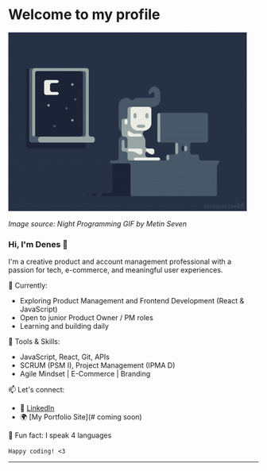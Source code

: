 # Welcome to my profile

![](https://github.com/denescsaszar/denescsaszar/blob/main/giphy.gif)

_Image source: Night Programming GIF by Metin Seven_

### Hi, I'm Denes 👋

I'm a creative product and account management professional with a passion for tech, e-commerce, and meaningful user experiences.

🧠 Currently:
- Exploring Product Management and Frontend Development (React & JavaScript)
- Open to junior Product Owner / PM roles
- Learning and building daily

🔧 Tools & Skills:
- JavaScript, React, Git, APIs
- SCRUM (PSM I), Project Management (IPMA D)
- Agile Mindset | E-Commerce | Branding

📫 Let's connect:
- 💼 [LinkedIn](https://www.linkedin.com/in/denescsaszar/)
- 🌍 [My Portfolio Site](# coming soon)

🚀 Fun fact: I speak 4 languages

`Happy coding! <3`

---
